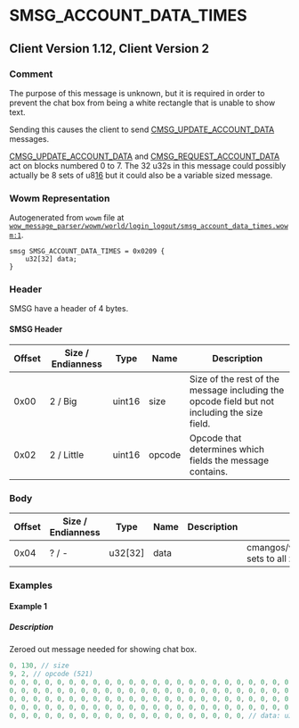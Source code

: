 # SMSG_ACCOUNT_DATA_TIMES

## Client Version 1.12, Client Version 2

### Comment

The purpose of this message is unknown, but it is required in order to prevent the chat box from being a white rectangle that is unable to show text.

Sending this causes the client to send [CMSG_UPDATE_ACCOUNT_DATA](./cmsg_update_account_data.md) messages.

[CMSG_UPDATE_ACCOUNT_DATA](./cmsg_update_account_data.md) and [CMSG_REQUEST_ACCOUNT_DATA](./cmsg_request_account_data.md) act on blocks numbered 0 to 7. The 32 u32s in this message could possibly actually be 8 sets of u8[16](./16.md) but it could also be a variable sized message.

### Wowm Representation

Autogenerated from `wowm` file at [`wow_message_parser/wowm/world/login_logout/smsg_account_data_times.wowm:1`](https://github.com/gtker/wow_messages/tree/main/wow_message_parser/wowm/world/login_logout/smsg_account_data_times.wowm#L1).
```rust,ignore
smsg SMSG_ACCOUNT_DATA_TIMES = 0x0209 {
    u32[32] data;
}
```
### Header

SMSG have a header of 4 bytes.

#### SMSG Header

| Offset | Size / Endianness | Type   | Name   | Description |
| ------ | ----------------- | ------ | ------ | ----------- |
| 0x00   | 2 / Big           | uint16 | size   | Size of the rest of the message including the opcode field but not including the size field.|
| 0x02   | 2 / Little        | uint16 | opcode | Opcode that determines which fields the message contains.|

### Body

| Offset | Size / Endianness | Type | Name | Description | Comment |
| ------ | ----------------- | ---- | ---- | ----------- | ------- |
| 0x04 | ? / - | u32[32] | data |  | cmangos/vmangos/mangoszero sets to all zeros |

### Examples

#### Example 1

##### Description

Zeroed out message needed for showing chat box.

```c
0, 130, // size
9, 2, // opcode (521)
0, 0, 0, 0, 0, 0, 0, 0, 0, 0, 0, 0, 0, 0, 0, 0, 0, 0, 0, 0, 0, 0, 0, 0, 0, 0, 0, 
0, 0, 0, 0, 0, 0, 0, 0, 0, 0, 0, 0, 0, 0, 0, 0, 0, 0, 0, 0, 0, 0, 0, 0, 0, 0, 0, 
0, 0, 0, 0, 0, 0, 0, 0, 0, 0, 0, 0, 0, 0, 0, 0, 0, 0, 0, 0, 0, 0, 0, 0, 0, 0, 0, 
0, 0, 0, 0, 0, 0, 0, 0, 0, 0, 0, 0, 0, 0, 0, 0, 0, 0, 0, 0, 0, 0, 0, 0, 0, 0, 0, 
0, 0, 0, 0, 0, 0, 0, 0, 0, 0, 0, 0, 0, 0, 0, 0, 0, 0, 0, 0, // data: u32[32]
```
